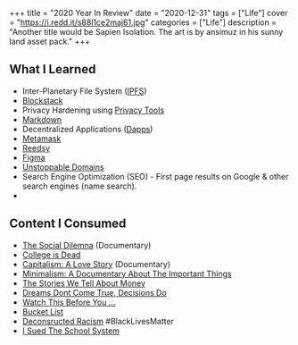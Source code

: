 +++
title = "2020 Year In Review"
date = "2020-12-31"
tags = ["Life"]
cover = "https://i.redd.it/s88l1ce2maj61.jpg"
categories = ["Life"]
description = "Another title would be Sapien Isolation. The art is by ansimuz in his sunny land asset pack."
+++

## What I Learned
- Inter-Planetary File System ([IPFS](https://ipfs.io/))
- [Blockstack](https://www.stacks.co/)
- Privacy Hardening using [Privacy Tools](https://privacytools.io/)
- [Markdown](https://www.markdownguide.org/)
- Decentralized Applications ([Dapps](https://www.dapp.com/))
- [Metamask](https://metamask.io/)
- [Reedsy](https://reedsy.com/)
- [Figma](https://www.figma.com/)
- [Unstoppable Domains](https://unstoppabledomains.com/)
- Search Engine Optimization (SEO) - First page results on Google & other search engines (name search). 
- 

## Content I Consumed
- [The Social Dilemna](https://www.thesocialdilemma.com/) (Documentary)
- [College is Dead](https://www.youtube.com/watch?v=9qGBICsVeXQ)
- [Capitalism: A Love Story](https://www.imdb.com/title/tt1232207/) (Documentary)
- [Minimalism: A Documentary About The Important Things](https://minimalismfilm.com/)
- [The Stories We Tell About Money](https://www.youtube.com/watch?v=ONvg9SbauMg)
- [Dreams Dont Come True, Decisions Do](https://www.youtube.com/watch?v=gP6d376oq-U)
- [Watch This Before You ...](https://www.youtube.com/watch?v=sOMLVlqzw_4)
- [Bucket List](https://www.youtube.com/watch?v=H6Y7mfxEaco)
- [Deconsructed Racism](https://www.youtube.com/watch?v=RZgkjEdMbSw) #BlackLivesMatter
- [I Sued The School System](https://www.youtube.com/watch?v=dqTTojTija8)
